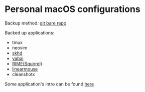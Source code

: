 
# Personal macOS configurations

Backup method: [git bare repo](https://www.atlassian.com/git/tutorials/dotfiles)

Backed up applications:

- tmux
- neovim
- [skhd](https://github.com/koekeishiya/skhd)
- [yabai](https://github.com/koekeishiya/yabai)
- [RIME(Squirrel)](https://rime.im/)
- [linearmouse](https://linearmouse.app/)
- cleanshotx

Some application's intro can be found [here](https://github.com/0ptimista/MacApps)
